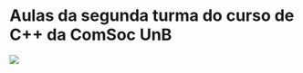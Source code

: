 <h1>Aulas da segunda turma do curso de C++ da ComSoc UnB</h1>

<img src="http://sites.ieee.org/sb-comsocunb/files/2018/03/Arte_curso_2803a1604-1.png" />

